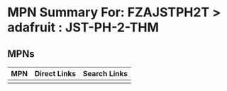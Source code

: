 



# MPN Summary For: FZAJSTPH2T > adafruit : JST-PH-2-THM

## MPNs
  

|MPN|Direct Links|Search Links|
| :--- | :--- | :--- |
||||

